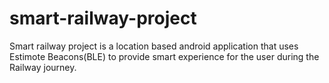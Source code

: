 # smart-railway-project
Smart railway project is a location based android application that uses Estimote Beacons(BLE) to provide smart experience for the user during the Railway journey.
